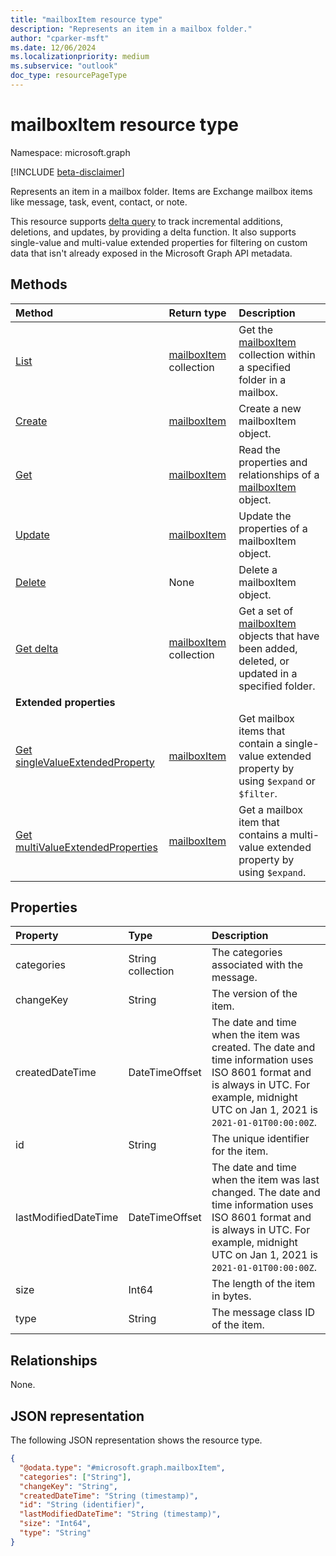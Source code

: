 ```yaml
---
title: "mailboxItem resource type"
description: "Represents an item in a mailbox folder."
author: "cparker-msft"
ms.date: 12/06/2024
ms.localizationpriority: medium
ms.subservice: "outlook"
doc_type: resourcePageType
---
```


# mailboxItem resource type

Namespace: microsoft.graph

[!INCLUDE [beta-disclaimer](../../includes/beta-disclaimer.md)]

Represents an item in a mailbox folder. Items are Exchange mailbox items like message, task, event, contact, or note.

This resource supports [delta query](/graph/delta-query-overview) to track incremental additions, deletions, and updates, by providing a delta function. It also supports single-value and multi-value extended properties for filtering on custom data that isn't already exposed in the Microsoft Graph API metadata.

## Methods
|Method|Return type|Description|
|:---|:---|:---|
|[List](../api/mailboxfolder-list-items.md)|[mailboxItem](../resources/mailboxitem.md) collection|Get the [mailboxItem](../resources/mailboxitem.md) collection within a specified folder in a mailbox.|
|[Create](../api/mailboxfolder-post-items.md)|[mailboxItem](../resources/mailboxitem.md)|Create a new mailboxItem object.|
|[Get](../api/mailboxitem-get.md)|[mailboxItem](../resources/mailboxitem.md)|Read the properties and relationships of a [mailboxItem](../resources/mailboxitem.md) object.|
|[Update](../api/mailboxitem-update.md)|[mailboxItem](../resources/mailboxitem.md)|Update the properties of a mailboxItem object.|
|[Delete](../api/mailboxfolder-delete-items.md)|None|Delete a mailboxItem object.|
|[Get delta](../api/mailboxitem-delta.md)|[mailboxItem](../resources/mailboxitem.md) collection|Get a set of [mailboxItem](../resources/mailboxitem.md) objects that have been added, deleted, or updated in a specified folder.|
|**Extended properties**| | |
|[Get singleValueExtendedProperty](../api/singlevaluelegacyextendedproperty-get.md)|[mailboxItem](../resources/mailboxitem.md)|Get mailbox items that contain a single-value extended property by using `$expand` or `$filter`.|
|[Get multiValueExtendedProperties](../api/multivaluelegacyextendedproperty-get.md)|[mailboxItem](../resources/mailboxitem.md)|Get a mailbox item that contains a multi-value extended property by using `$expand`.|

## Properties
|Property|Type|Description|
|:---|:---|:---|
|categories|String collection|The categories associated with the message.|
|changeKey|String|The version of the item.|
|createdDateTime|DateTimeOffset|The date and time when the item was created. The date and time information uses ISO 8601 format and is always in UTC. For example, midnight UTC on Jan 1, 2021 is `2021-01-01T00:00:00Z`.|
|id|String|The unique identifier for the item.|
|lastModifiedDateTime|DateTimeOffset|The date and time when the item was last changed. The date and time information uses ISO 8601 format and is always in UTC. For example, midnight UTC on Jan 1, 2021 is `2021-01-01T00:00:00Z`.|
|size|Int64|The length of the item in bytes.|
|type|String|The message class ID of the item.|

## Relationships
None.

## JSON representation
The following JSON representation shows the resource type.
<!-- {
  "blockType": "resource",
  "keyProperty": "id",
  "@odata.type": "microsoft.graph.mailboxItem",
  "baseType": "microsoft.graph.outlookItem",
  "openType": false
}
-->
``` json
{
  "@odata.type": "#microsoft.graph.mailboxItem",
  "categories": ["String"],
  "changeKey": "String",
  "createdDateTime": "String (timestamp)",
  "id": "String (identifier)",
  "lastModifiedDateTime": "String (timestamp)",
  "size": "Int64",
  "type": "String"
}
```
